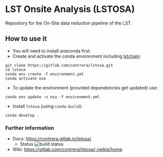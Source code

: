 # LST Onsite Analysis (LSTOSA)

Repository for the On-Site data reduction pipeline of the LST.

## How to use it
* You will need to install anaconda first.
* Create and activate the conda environment including [lstchain](https://github.com/cta-observatory/cta-lstchain):
```
git clone https://gitlab.com/contrera/lstosa.git
cd lstosa
conda env create -f environment.yml
conda activate osa
```

* To update the environment (provided dependencies get updated) use:
```
conda env update -n osa -f environment.yml
```

* Install `lstosa` (using `conda-build`):
```
conda develop .
```

### Further information

 - Docs: https://contrera.gitlab.io/lstosa/ 
   - Status ![build status](https://gitlab.com/contrera/lstosa/badges/master/pipeline.svg)
 - Wiki: https://gitlab.com/contrera/lstosa/-/wikis/home